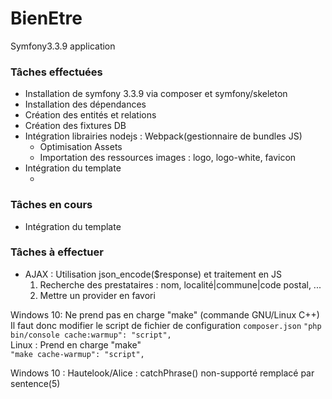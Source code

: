 # BienEtre
Symfony3.3.9 application 
<div>
<h3>Tâches effectuées</h3>
<ul>
    <li>
        Installation de symfony 3.3.9 via composer et symfony/skeleton
    </li>
    <li>
        Installation des dépendances
    </li>
    <li>
        Création des entités et relations
    </li>
    <li>
        Création des fixtures DB
    </li>
    <li>
                Intégration librairies nodejs : Webpack(gestionnaire de bundles JS)
        <ul>
            <li>
                Optimisation Assets 
            </li>
            <li>
                Importation des ressources images : logo, logo-white, favicon
            </li>
        </ul>
    </li>
    <li>
        Intégration du template
        <ul>
            <li>
            </li>
        </ul>
    </li>
</ul>
</div>
<div>
<h3>Tâches en cours</h3>
<ul>
    <li>
        Intégration du template
    </li>
    
</ul>
<h3>Tâches à effectuer</h3> 
<ul>
    <li>
        AJAX : Utilisation json_encode($response) et traitement en JS
        <ol>
            <li>
                Recherche des prestataires : nom, localité|commune|code postal, ...
            </li>
            <li>
                Mettre un provider en favori
            </li>
        </ol>
    </li>
</ul>
</div>
<div class="alert">
    <p class="alert-info">
    Windows 10: Ne prend pas en charge "make" (commande GNU/Linux C++) <br>
    Il faut donc modifier le script de fichier de configuration <code>composer.json</code>
    <code>"php bin/console cache:warmup": "script",</code> <br>
     Linux : Prend en charge "make" <br>
      <code>"make cache-warmup": "script",</code>
    </p>
    <p class="alert-info">
    Windows 10 : Hautelook/Alice : catchPhrase() non-supporté remplacé par sentence(5)
    </p>
</div>

